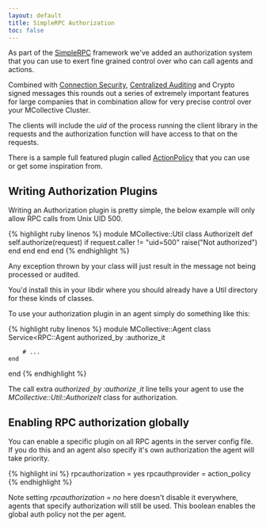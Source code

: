 ```yaml
---
layout: default
title: SimpleRPC Authorization
toc: false
---
```

[SimpleRPCIntroduction]: index.html
[SecurityWithActiveMQ]: /mcollective/reference/integration/activemq_security.html
[SimpleRPCAuditing]: /mcollective/simplerpc/auditing.html
[ActionPolicy]: http://projects.puppetlabs.com/projects/mcollective-plugins/wiki/AuthorizationActionPolicy

As part of the [SimpleRPC][SimpleRPCIntroduction] framework we've added an authorization system that you can use to exert fine grained control over who can call agents and actions.

Combined with [Connection Security][SecurityWithActiveMQ], [Centralized Auditing][SimpleRPCAuditing] and Crypto signed messages this rounds out a series of extremely important features for large companies that in combination allow for very precise control over your MCollective Cluster.

The clients will include the _uid_ of the process running the client library in the requests and the authorization function will have access to that on the requests.

There is a sample full featured plugin called [ActionPolicy] that you can use or get some inspiration from.

## Writing Authorization Plugins

Writing an Authorization plugin is pretty simple, the below example will only allow RPC calls from Unix UID 500.

{% highlight ruby linenos %}
module MCollective::Util
    class AuthorizeIt
        def self.authorize(request)
            if request.caller != "uid=500"
                raise("Not authorized")
            end
        end
    end
end
{% endhighlight %}

Any exception thrown by your class will just result in the message not being processed or audited.

You'd install this in your libdir where you should already have a Util directory for these kinds of classes.

To use your authorization plugin in an agent simply do something like this:

{% highlight ruby linenos %}
module MCollective::Agent
    class Service<RPC::Agent
        authorized_by :authorize_it

        # ...
    end
end
{% endhighlight %}

The call extra _authorized`_`by :authorize`_`it_ line tells your agent to use the _MCollective::Util::AuthorizeIt_ class for authorization.

## Enabling RPC authorization globally
You can enable a specific plugin on all RPC agents in the server config file.  If you do this and an agent also specify it's own authorization the agent will take priority.

{% highlight ini %}
rpcauthorization = yes
rpcauthprovider = action_policy
{% endhighlight %}

Note setting _rpcauthorization = no_ here doesn't disable it everywhere, agents that specify authorization will still be used.  This boolean enables the global auth policy not the per agent.
